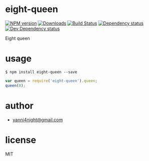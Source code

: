 # eight-queen

[![NPM version][npm-image]][npm-url] [![Downloads][downloads-image]][npm-url] [![Build Status][travis-image]][travis-url] [![Dependency status][david-dm-image]][david-dm-url] [![Dev Dependency status][david-dm-dev-image]][david-dm-dev-url]

Eight queen

# usage

    $ npm install eight-queen --save

```js
var queen = require('eight-queen').queen;
queen(8);
```

# author
 - yanni4night@gmail.com

# license
MIT

[npm-url]: https://npmjs.org/package/eight-queen
[downloads-image]: http://img.shields.io/npm/dm/eight-queen.svg
[npm-image]: http://img.shields.io/npm/v/eight-queen.svg
[travis-url]: https://travis-ci.org/interview-algorithm/eight-queen
[travis-image]: http://img.shields.io/travis/interview-algorithm/eight-queen.svg
[david-dm-url]:https://david-dm.org/interview-algorithm/eight-queen
[david-dm-image]:https://david-dm.org/interview-algorithm/eight-queen.svg
[david-dm-dev-url]:https://david-dm.org/interview-algorithm/eight-queen#info=devDependencies
[david-dm-dev-image]:https://david-dm.org/interview-algorithm/eight-queen/dev-status.svg